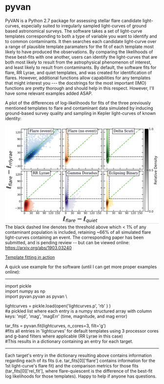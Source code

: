 # pyvan
PyVAN is a Python 2.7 package for assessing stellar flare candidate light-curves, especially suited to irregularly sampled light-curves of ground based astronomical surveys. The software takes a set of light-curve templates corresponding to both a type of variable you want to identify and to common contaminants. It then searches each candidate light-curve over a range of plausible template paramaters for the fit of each template most likely to have produced the observations. By comparing the likelihoods of these best-fits with one another, users can identify the light-curves that are both most likely to result from the astrophysical phenomenon of interest, and least likely to result from contaminants. By default, the software fits for flare, RR Lyrae, and quiet templates, and was created for identification of flares. However, additional functions allow capabilities for any templates that might interest you --- the docstrings for the most important (IMO) functions are pretty thorough and should help in this respect. However, I'll have some relevant examples added ASAP.

A plot of the differences of log-likelihoods for fits of the three previously mentioned templates to flare and contaminant data simulated by inducing ground-based survey quality and sampling in Kepler light-curves of known identity:

![](images/sim_scatters.png)
The black dashed line denotes the threshold above which < 1% of any contaminant population is included, retaining ~66% of all simulated flare light-curves containing an event. The corresponding paper has been submitted, and is pending review --  but can be viewed online: https://arxiv.org/abs/1903.03240

[Template fitting in action](ANIMS.md)

A quick use example for the software (until I can get more proper examples online):

--------------------------------------------------------------------

import pickle \
import numpy as np \
import pyvan.pyvan as pyvan \

lightcurves = pickle.load(open('lightcurves.p', 'rb' ) )\
#a pickled list where each entry is a numpy structured array with column keys: 'mjd', 'mag', 'magErr' (time, magnitude, and mag error)

tar_fits = pyvan.fit(lightcurves, n_cores=3, filt='g')\
#fits all entries in 'lightcurves' for default templates using 3 processor cores and g-band filters where applicable (RR Lyrae in this case) \
#This results in a dictionary containing an entry for each target. 

--------------------------------------------------------------------

Each target's entry in the dictionary resulting above contains information regarding each of its fits (i.e. tar_fits[0]['flare'] contains information for the 1st light-curve's flare fit) and the comparison metrics for those fits (tar_fits[0]['rel_fit'], where flare-quiescent is the difference of the best-fit log likelihoods for those templates). Happy to help if anyone has questions.
